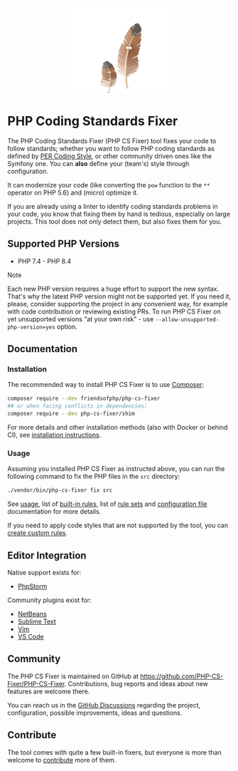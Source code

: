 <p align="center">
    <a href="https://cs.symfony.com">
        <img src="./logo.png" title="PHP CS Fixer" alt="PHP CS Fixer logo">
    </a>
</p>

# PHP Coding Standards Fixer

The PHP Coding Standards Fixer (PHP CS Fixer) tool fixes your code to follow standards;
whether you want to follow PHP coding standards as defined by [PER Coding Style](https://www.php-fig.org/per/coding-style/),
or other community driven ones like the Symfony one.
You can **also** define your (team's) style through configuration.

It can modernize your code (like converting the `pow` function to the `**` operator on PHP 5.6)
and (micro) optimize it.

If you are already using a linter to identify coding standards problems in your
code, you know that fixing them by hand is tedious, especially on large
projects. This tool does not only detect them, but also fixes them for you.

## Supported PHP Versions

* PHP 7.4 - PHP 8.4

> [!NOTE]
> Each new PHP version requires a huge effort to support the new syntax.
> That's why the latest PHP version might not be supported yet. If you need it,
> please, consider supporting the project in any convenient way, for example
> with code contribution or reviewing existing PRs. To run PHP CS Fixer on yet
> unsupported versions "at your own risk" - use `--allow-unsupported-php-version=yes` option.

## Documentation

### Installation

The recommended way to install PHP CS Fixer is to use [Composer](https://getcomposer.org/download/):

```sh
composer require --dev friendsofphp/php-cs-fixer
## or when facing conflicts in dependencies:
composer require --dev php-cs-fixer/shim
```

For more details and other installation methods (also with Docker or behind CI), see
[installation instructions](./doc/installation.rst).

### Usage

Assuming you installed PHP CS Fixer as instructed above, you can run the
following command to fix the PHP files in the `src` directory:

```sh
./vendor/bin/php-cs-fixer fix src
```

See [usage](./doc/usage.rst), list of [built-in rules](./doc/rules/index.rst), list of [rule sets](./doc/ruleSets/index.rst)
and [configuration file](./doc/config.rst) documentation for more details.

If you need to apply code styles that are not supported by the tool, you can
[create custom rules](./doc/custom_rules.rst).

## Editor Integration

Native support exists for:

* [PhpStorm](https://www.jetbrains.com/help/phpstorm/using-php-cs-fixer.html)

Community plugins exist for:

* [NetBeans](https://plugins.netbeans.apache.org/catalogue/?id=36)
* [Sublime Text](https://github.com/benmatselby/sublime-phpcs)
* [Vim](https://github.com/stephpy/vim-php-cs-fixer)
* [VS Code](https://github.com/junstyle/vscode-php-cs-fixer)

## Community

The PHP CS Fixer is maintained on GitHub at <https://github.com/PHP-CS-Fixer/PHP-CS-Fixer>.
Contributions, bug reports and ideas about new features are welcome there.

You can reach us in the [GitHub Discussions](https://github.com/PHP-CS-Fixer/PHP-CS-Fixer/discussions/) regarding the
project, configuration, possible improvements, ideas and questions.

## Contribute

The tool comes with quite a few built-in fixers, but everyone is more than
welcome to [contribute](./CONTRIBUTING.md) more of them.
